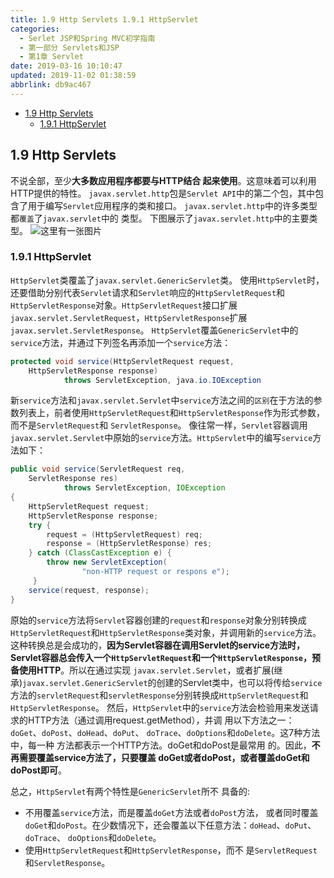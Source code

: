 ```yaml
---
title: 1.9 Http Servlets 1.9.1 HttpServlet
categories: 
  - Serlet JSP和Spring MVC初学指南
  - 第一部分 Servlets和JSP
  - 第1章 Servlet
date: 2019-03-16 10:10:47
updated: 2019-11-02 01:38:59
abbrlink: db9ac467
---
```

- [1.9 Http Servlets](/ReadingNotes/db9ac467/#1-9-Http-Servlets)
    - [1.9.1 HttpServlet](/ReadingNotes/db9ac467/#1-9-1-HttpServlet)

<!--more-->
<script src="https://cdn.bootcss.com/jquery/3.4.0/jquery.slim.min.js"></script>
<script>$(document).ready(function () {$(".post-body > ul:nth-child(1)").hide();});</script>

<!--end-->
<!--SSTStart-->
## 1.9 Http Servlets  ##
不说全部，至少**大多数应用程序都要与HTTP结合 起来使用**。这意味着可以利用HTTP提供的特性。 `javax.servlet.http`包是`Servlet API`中的第二个包，其中包 含了用于编写`Servlet`应用程序的类和接口。 `javax.servlet.http`中的许多类型都`覆盖`了`javax.servlet`中的 类型。 下图展示了`javax.servlet.http`中的主要类型。
![这里有一张图片](https://image-1257720033.cos.ap-shanghai.myqcloud.com/blog/readbooknote/ServlerJSPAndSpring%20MVCChuXueZhiNan/1.png)
### 1.9.1 HttpServlet ###
`HttpServlet`类覆盖了`javax.servlet.GenericServlet`类。 使用`HttpServlet`时，还要借助分别代表`Servlet`请求和`Servlet`响应的`HttpServletRequest`和`HttpServletResponse`对象。`HttpServletRequest`接口扩展 `javax.servlet.ServletRequest`，`HttpServletResponse`扩展 `javax.servlet.ServletResponse`。 `HttpServlet`覆盖`GenericServlet`中的`service`方法，并通过下列签名再添加一个`service`方法：
```java
protected void service(HttpServletRequest request, 
	HttpServletResponse response)
            throws ServletException, java.io.IOException
```
新`service`方法和`javax.servlet.Servlet`中`service`方法之间的`区别`在于方法的参数列表上，前者使用`HttpServletRequest`和`HttpServletResponse`作为形式参数，而不是`ServletRequest`和 `ServletResponse`。 像往常一样，`Servlet`容器调用`javax.servlet.Servlet`中原始的`service`方法。`HttpServlet`中的编写`service`方法如下：
```java
public void service(ServletRequest req,
	ServletResponse res)
            throws ServletException, IOException
{
	HttpServletRequest request;
	HttpServletResponse response;
	try { 
		request = (HttpServletRequest) req;
		response = (HttpServletResponse) res; 
	} catch (ClassCastException e) {
		throw new ServletException(
                "non-HTTP request or respons e");
	 }
	service(request, response);
}
```
 原始的`service`方法将`Servlet`容器创建的`request`和`response`对象分别转换成`HttpServletRequest`和`HttpServletResponse`类对象，并调用新的`service`方法。这种转换总是会成功的，**因为Servlet容器在调用Servlet的service方法时， Servlet容器总会传入一个`HttpServletRequest`和一个`HttpServletResponse`，预备使用HTTP**。所以在通过实现 `javax.servlet.Servlet`，或者扩展(继承)`javax.servlet.GenericServlet`的创建的Servlet类中，也可以将传给`service`方法的`servletRequest`和`servletResponse`分别转换成`HttpServletRequest`和`HttpServletResponse`。
然后，`HttpServlet`中的`service`方法会检验用来发送请求的HTTP方法（通过调用request.getMethod），并调 用以下方法之一：`doGet`、`doPost`、`doHead`、`doPut`、 `doTrace`、`doOptions`和`doDelete`。这7种方法中，每一种 方法都表示一个HTTP方法。doGet和doPost是最常用 的。因此，**不再需要覆盖service方法了，只要覆盖 doGet或者doPost，或者覆盖doGet和doPost即可**。

总之，`HttpServlet`有两个特性是`GenericServlet`所不 具备的:
- 不用覆盖`service`方法，而是覆盖`doGet`方法或者`doPost`方法， 或者同时覆盖`doGet`和`doPost`。在少数情况下，还会覆盖以下任意方法：`doHead`、`doPut`、`doTrace`、 `doOptions`和`doDelete`。 
- 使用`HttpServletRequest`和`HttpServletResponse`，而不 是`ServletRequest`和`ServletResponse`。
<!--SSTStop-->

